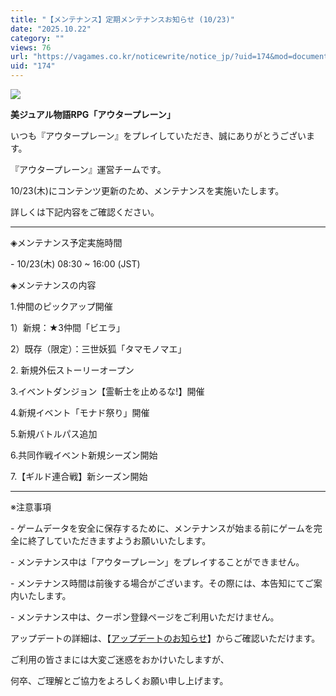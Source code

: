 ```yaml
---
title: "【メンテナンス】定期メンテナンスお知らせ (10/23)"
date: "2025.10.22"
category: ""
views: 76
url: "https://vagames.co.kr/noticewrite/notice_jp/?uid=174&mod=document"
uid: "174"
---
```


![](/images/news/live/jp/174-23564b7a.png)

**美ジュアル物語RPG「アウタープレーン」**

いつも『アウタープレーン』をプレイしていただき、誠にありがとうございます。

『アウタープレーン』運営チームです。

  

10/23(木)にコンテンツ更新のため、メンテナンスを実施いたします。

詳しくは下記内容をご確認ください。

  

* * *

  

◈メンテナンス予定実施時間

\- 10/23(木) 08:30 ~ 16:00 (JST)

  

◈メンテナンスの内容

1.仲間のピックアップ開催

1）新規：★3仲間「ビエラ」

2）既存（限定）：三世妖狐「タマモノマエ」

2\. 新規外伝ストーリーオープン

3.イベントダンジョン【霊斬士を止めるな!】開催

4.新規イベント「モナド祭り」開催

5.新規バトルパス追加

6.共同作戦イベント新規シーズン開始

7.【ギルド連合戦】新シーズン開始

  

  

* * *

  

※注意事項

\- ゲームデータを安全に保存するために、メンテナンスが始まる前にゲームを完全に終了していただきますようお願いいたします。

\- メンテナンス中は「アウタープレーン」をプレイすることができません。

\- メンテナンス時間は前後する場合がございます。その際には、本告知にてご案内いたします。

\- メンテナンス中は、クーポン登録ページをご利用いただけません。

アップデートの詳細は、【[アップデートのお知らせ](https://vagames.co.kr/noticewrite/notice_jp/?uid=160&mod=document)】からご確認いただけます。

ご利用の皆さまには大変ご迷惑をおかけいたしますが、

何卒、ご理解とご協力をよろしくお願い申し上げます。